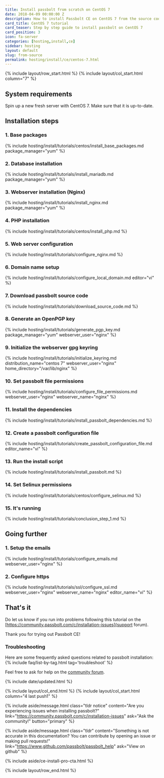 ```yaml
---
title: Install passbolt from scratch on CentOS 7
date: 2018-04-09 00:00:00 Z
description: How to install Passbolt CE on CentOS 7 from the source code.
card_title: CentOS 7 tutorial
card_teaser: Step by step guide to install passbolt on CentOS 7 
card_position: 3
icon: fa-server
categories: [hosting,install,ce]
sidebar: hosting
layout: default
slug: from-source
permalink: hosting/install/ce/centos-7.html
---
```


{% include layout/row_start.html %}
{% include layout/col_start.html column="7" %}

## System requirements

Spin up a new fresh server with CentOS 7. Make sure that it is up-to-date.

## Installation steps

### 1. Base packages
{% include hosting/install/tutorials/centos/install_base_packages.md
    package_manager="yum"
%}

### 2. Database installation
{% include hosting/install/tutorials/install_mariadb.md
    package_manager="yum"
%}

### 3. Webserver installation (Nginx)
{% include hosting/install/tutorials/install_nginx.md
    package_manager="yum"
%}

### 4. PHP installation
{% include hosting/install/tutorials/centos/install_php.md %}

### 5. Web server configuration
{% include hosting/install/tutorials/configure_nginx.md %}

### 6. Domain name setup
{% include hosting/install/tutorials/configure_local_domain.md
    editor="vi"
%}

### 7. Download passbolt source code
{% include hosting/install/tutorials/download_source_code.md %}

### 8. Generate an OpenPGP key
{% include hosting/install/tutorials/generate_pgp_key.md 
    package_manager="yum"
    webserver_user="nginx"
%}

### 9. Initialize the webserver gpg keyring
{% include hosting/install/tutorials/initialize_keyring.md 
    distribution_name="centos 7"
    webserver_user="nginx"
    home_directory="/var/lib/nginx"
%}

### 10. Set passbolt file permissions
{% include hosting/install/tutorials/configure_file_permissions.md 
    webserver_user="nginx"
    webserver_name="nginx"
%}

### 11. Install the dependencies
{% include hosting/install/tutorials/install_passbolt_dependencies.md %}

### 12. Create a passbolt configuration file
{% include hosting/install/tutorials/create_passbolt_configuration_file.md 
    editor_name="vi"
%}

### 13. Run the install script
{% include hosting/install/tutorials/install_passbolt.md %}

### 14. Set Selinux permissions
{% include hosting/install/tutorials/centos/configure_selinux.md %}

### 15. It's running
{% include hosting/install/tutorials/conclusion_step_1.md %}

## Going further

### 1. Setup the emails
{% include hosting/install/tutorials/configure_emails.md 
    webserver_user="nginx" 
%}

### 2. Configure https
{% include hosting/install/tutorials/ssl/configure_ssl.md 
    webserver_user="nginx" 
    webserver_name="nginx"
    editor_name="vi"
    %}

## That's it
Do let us know if you run into problems following this tutorial on the [https://community.passbolt.com/c/installation-issues](support forum).

Thank you for trying out Passbolt CE!

### Troubleshooting

Here are some frequently asked questions related to passbolt installation:
{% include faq/list-by-tag.html tag='troubleshoot' %}

Feel free to ask for help on the [community forum](https://community.passbolt.com/c/installation-issues).

{% include date/updated.html %}

{% include layout/col_end.html %}
{% include layout/col_start.html column="4 last push1" %}

{% include aside/message.html
    class="tldr notice"
    content="Are you experiencing issues when installing passbolt?"
    link="https://community.passbolt.com/c/installation-issues"
    ask="Ask the community!"
    button="primary"
%}

{% include aside/message.html
    class="tldr"
    content="Something is not accurate in this documentation? You can contribute by opening an issue or making pull requests!"
    link="https://www.github.com/passbolt/passbolt_help"
    ask="View on github"
%}

{% include aside/ce-install-pro-cta.html %}

{% include layout/row_end.html %}
